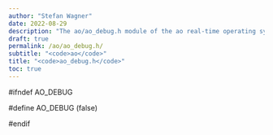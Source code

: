 ```yaml
---
author: "Stefan Wagner"
date: 2022-08-29
description: "The ao/ao_debug.h module of the ao real-time operating system."
draft: true
permalink: /ao/ao_debug.h/ 
subtitle: "<code>ao</code>"
title: "<code>ao_debug.h</code>"
toc: true
---
```


#ifndef AO_DEBUG

#define AO_DEBUG    (false)

#endif

